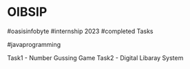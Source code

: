 # OIBSIP
#oasisinfobyte   #internship 2023  #completed Tasks

#javaprogramming

Task1 - Number Gussing Game
Task2 - Digital Libaray System



